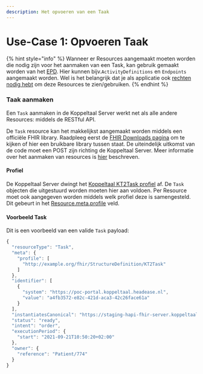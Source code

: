 ```yaml
---
description: Het opvoeren van een Taak
---
```


# Use-Case 1: Opvoeren Taak

{% hint style="info" %}
Wanneer er Resources aangemaakt moeten worden die nodig zijn voor het aanmaken van een Task, kan gebruik gemaakt worden van het [EPD](https://poc-epd.koppeltaal.headease.nl). Hier kunnen bijv.`ActivityDefinitions` en `Endpoints` aangemaakt worden. Wel is het belangrijk dat je als applicatie ook [rechten nodig hebt](../../domeinbeheer/rollen-beheren/autorisatiemodel.md) om deze Resources te zien/gebruiken.
{% endhint %}

### Taak aanmaken

Een `Task` aanmaken in de Koppeltaal Server werkt net als alle andere Resources: middels de RESTful API. 

De `Task` resource kan het makkelijkst aangemaakt worden middels een officiële FHIR library. Raadpleeg eerst de [FHIR Downloads pagina](https://hl7.org/fhir/r4/downloads.html) om te kijken of hier een bruikbare library tussen staat. De uiteindelijk uitkomst van de code moet een POST zijn richting de Koppeltaal Server. Meer informatie over het aanmaken van resources is [hier](../../technische-howto/resources-managen/crud-operaties/resource-aanmaken.md) beschreven.

#### Profiel

De Koppeltaal Server dwingt het [Koppeltaal KT2Task profiel](https://simplifier.net/koppeltaalv2.0/kt2task) af. De `Task` objecten die uitgestuurd worden moeten hier aan voldoen. Per Resource moet ook aangegeven worden middels welk profiel deze is samengesteld. Dit gebeurt in het [Resource.meta.profile](https://www.hl7.org/fhir/resource-definitions.html#Meta.profile) veld.

#### Voorbeeld Task

Dit is een voorbeeld van een valide `Task` payload:

```javascript
{
  "resourceType": "Task",
  "meta": {
    "profile": [
      "http://example.org/fhir/StructureDefinition/KT2Task"
    ]
  },
  "identifier": [
    {
      "system": "https://poc-portal.koppeltaal.headease.nl",
      "value": "a4fb3572-e82c-421d-aca3-42c26face61a"
    }
  ],
  "instantiatesCanonical": "https://staging-hapi-fhir-server.koppeltaal.headease.nl/fhir/ActivityDefinition/762/_history/1",
  "status": "ready",
  "intent": "order",
  "executionPeriod": {
    "start": "2021-09-21T10:50:20+02:00"
  },
  "owner": {
    "reference": "Patient/774"
  }
}
```

